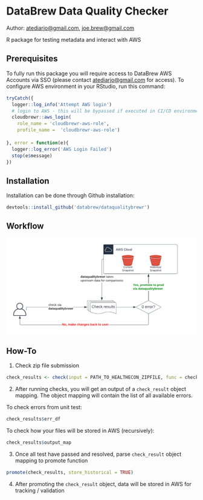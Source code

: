 # DataBrew Data Quality Checker 
Author: atediarjo@gmail.com, joe.brew@gmail.com

R package for testing metadata and interact with AWS

## Prerequisites

To fully run this package you will require access to DataBrew AWS Accounts via SSO (please contact atediarjo@gmail.com for access). To configure AWS environment in your RStudio, run this command:

```r
tryCatch({
  logger::log_info('Attempt AWS login')
  # login to AWS - this will be bypassed if executed in CI/CD environment
  cloudbrewr::aws_login(
    role_name = 'cloudbrewr-aws-role',
    profile_name =  'cloudbrewr-aws-role')

}, error = function(e){
  logger::log_error('AWS Login Failed')
  stop(e$message)
})
```

## Installation

Installation can be done through Github installation:

```r
devtools::install_github('databrew/dataqualitybrewr')
```

## Workflow

![](./man/figures/dqwf.png)

## How-To

1. Check zip file submission
```r
check_results <- check(input = PATH_TO_HEALTHECON_ZIPFILE, func = check_healthecon)
```

2. After running checks, you will get an output of a `check_result` object mapping. The object mapping will contain the list of all available errors.

To check errors from unit test:
```r
check_results$err_df
```

To check how your files will be stored in AWS (recursively):
```r
check_results$output_map
```

3. Once all test have passed and resolved, parse `check_result` object mapping to promote function

```r
promote(check_results, store_historical = TRUE)
```

4. After promoting the `check_result` object, data will be stored in AWS for tracking / validation
